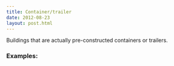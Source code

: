 ```yaml
---
title: Container/trailer
date: 2012-08-23
layout: post.html
---
```

Buildings that are actually pre-constructed containers or trailers.
### Examples:

